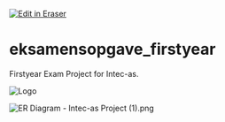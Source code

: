 [![Edit in Eraser](https://firebasestorage.googleapis.com/v0/b/second-petal-295822.appspot.com/o/images%2Fgithub%2FOpen%20in%20Eraser.svg?alt=media&token=968381c8-a7e7-472a-8ed6-4a6626da5501)](https://app.eraser.io/workspace/V5Ad1NgJJcGGNRQtrELH)
# eksamensopgave_firstyear
Firstyear Exam Project for Intec-as.

![Logo](https://firebasestorage.googleapis.com/v0/b/second-petal-295822.appspot.com/o/images%2Fworkspaces%2FV5Ad1NgJJcGGNRQtrELH%2F5DJecUAAWLgqCpQuZfWBE4wniJm1%2F---figure---xIbfdRMJ0q7NoAiG9kN4A---figure---CICPT_LyDkZ0D1fmI4vYzA.svg?alt=media&token=a6c2b01e-e68d-4478-bc39-a647c7d466c6 "Logo")



![ER Diagram - Intec-as Project (1).png](https://eraser.imgix.net/workspaces/V5Ad1NgJJcGGNRQtrELH/5DJecUAAWLgqCpQuZfWBE4wniJm1/XRVVaD5HAm2ZgaeXcDkX.png?ixlib=js-3.7.0 "ER Diagram - Intec-as Project (1).png")






<!--- Eraser file: https://app.eraser.io/workspace/V5Ad1NgJJcGGNRQtrELH --->